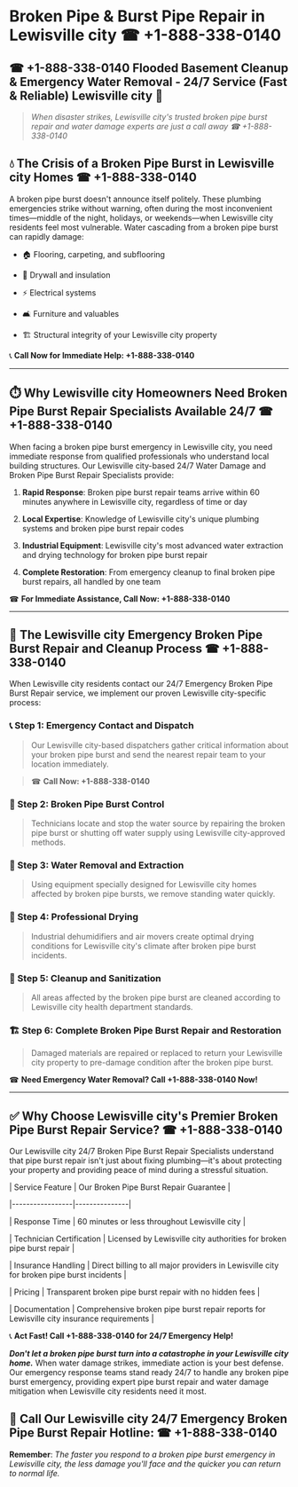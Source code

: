# Broken Pipe & Burst Pipe Repair in Lewisville city ☎ +1-888-338-0140  
## ☎ +1-888-338-0140 Flooded Basement Cleanup & Emergency Water Removal - 24/7 Service (Fast & Reliable) Lewisville city 🚨  

> *When disaster strikes, Lewisville city's trusted broken pipe burst repair and water damage experts are just a call away ☎ +1-888-338-0140*  

## 💧 The Crisis of a Broken Pipe Burst in Lewisville city Homes ☎ +1-888-338-0140  

A broken pipe burst doesn't announce itself politely. These plumbing emergencies strike without warning, often during the most inconvenient times—middle of the night, holidays, or weekends—when Lewisville city residents feel most vulnerable. Water cascading from a broken pipe burst can rapidly damage:  

* 🏠 Flooring, carpeting, and subflooring  
* 🧱 Drywall and insulation  
* ⚡ Electrical systems  
* 🛋️ Furniture and valuables  
* 🏗️ Structural integrity of your Lewisville city property  

📞 **Call Now for Immediate Help: +1-888-338-0140**  

---  

## ⏱️ Why Lewisville city Homeowners Need Broken Pipe Burst Repair Specialists Available 24/7 ☎ +1-888-338-0140  

When facing a broken pipe burst emergency in Lewisville city, you need immediate response from qualified professionals who understand local building structures. Our Lewisville city-based 24/7 Water Damage and Broken Pipe Burst Repair Specialists provide:  

1. **Rapid Response**: Broken pipe burst repair teams arrive within 60 minutes anywhere in Lewisville city, regardless of time or day  
2. **Local Expertise**: Knowledge of Lewisville city's unique plumbing systems and broken pipe burst repair codes  
3. **Industrial Equipment**: Lewisville city's most advanced water extraction and drying technology for broken pipe burst repair  
4. **Complete Restoration**: From emergency cleanup to final broken pipe burst repairs, all handled by one team  

☎ **For Immediate Assistance, Call Now: +1-888-338-0140**  

---  

## 🔧 The Lewisville city Emergency Broken Pipe Burst Repair and Cleanup Process ☎ +1-888-338-0140  

When Lewisville city residents contact our 24/7 Emergency Broken Pipe Burst Repair service, we implement our proven Lewisville city-specific process:  

### 📞 Step 1: Emergency Contact and Dispatch  
> Our Lewisville city-based dispatchers gather critical information about your broken pipe burst and send the nearest repair team to your location immediately.  
> ☎ **Call Now: +1-888-338-0140**  

### 🚿 Step 2: Broken Pipe Burst Control  
> Technicians locate and stop the water source by repairing the broken pipe burst or shutting off water supply using Lewisville city-approved methods.  

### 🌊 Step 3: Water Removal and Extraction  
> Using equipment specially designed for Lewisville city homes affected by broken pipe bursts, we remove standing water quickly.  

### 💨 Step 4: Professional Drying  
> Industrial dehumidifiers and air movers create optimal drying conditions for Lewisville city's climate after broken pipe burst incidents.  

### 🧼 Step 5: Cleanup and Sanitization  
> All areas affected by the broken pipe burst are cleaned according to Lewisville city health department standards.  

### 🏗️ Step 6: Complete Broken Pipe Burst Repair and Restoration  
> Damaged materials are repaired or replaced to return your Lewisville city property to pre-damage condition after the broken pipe burst.  

☎ **Need Emergency Water Removal? Call +1-888-338-0140 Now!**  

---  

## ✅ Why Choose Lewisville city's Premier Broken Pipe Burst Repair Service? ☎ +1-888-338-0140  

Our Lewisville city 24/7 Broken Pipe Burst Repair Specialists understand that pipe burst repair isn't just about fixing plumbing—it's about protecting your property and providing peace of mind during a stressful situation.  

| Service Feature | Our Broken Pipe Burst Repair Guarantee |  
|-----------------|---------------|  
| Response Time | 60 minutes or less throughout Lewisville city |  
| Technician Certification | Licensed by Lewisville city authorities for broken pipe burst repair |  
| Insurance Handling | Direct billing to all major providers in Lewisville city for broken pipe burst incidents |  
| Pricing | Transparent broken pipe burst repair with no hidden fees |  
| Documentation | Comprehensive broken pipe burst repair reports for Lewisville city insurance requirements |  

📞 **Act Fast! Call +1-888-338-0140 for 24/7 Emergency Help!**  

***Don't let a broken pipe burst turn into a catastrophe in your Lewisville city home.*** When water damage strikes, immediate action is your best defense. Our emergency response teams stand ready 24/7 to handle any broken pipe burst emergency, providing expert pipe burst repair and water damage mitigation when Lewisville city residents need it most.  

## 📱 Call Our Lewisville city 24/7 Emergency Broken Pipe Burst Repair Hotline: ☎ +1-888-338-0140  

**Remember**: *The faster you respond to a broken pipe burst emergency in Lewisville city, the less damage you'll face and the quicker you can return to normal life.*